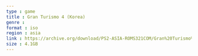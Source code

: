 ```yaml
---
type : game
title : Gran Turismo 4 (Korea)
genre : 
format : iso
region : asia
link : https://archive.org/download/PS2-ASIA-ROMS321COM/Gran%20Turismo%204%20%28Korea%29.7z
size : 4.1GB
---
```

